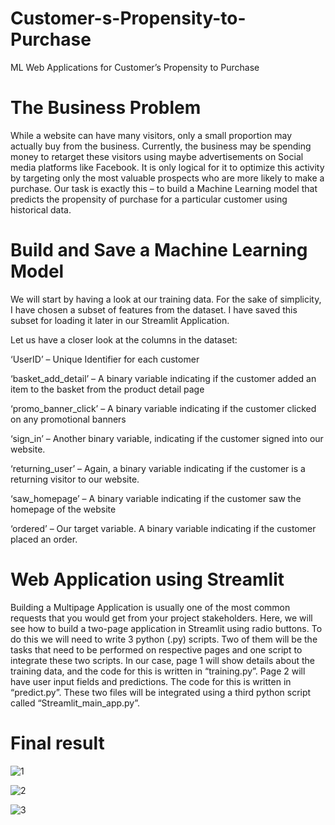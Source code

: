 # Customer-s-Propensity-to-Purchase
ML Web Applications for Customer’s Propensity to Purchase

# The Business Problem
While a website can have many visitors, only a small proportion may actually buy from the business. Currently, the business may be spending money to retarget these visitors using maybe advertisements on Social media platforms like Facebook. It is only logical for it to optimize this activity by targeting only the most valuable prospects who are more likely to make a purchase. Our task is exactly this – to build a Machine Learning model that predicts the propensity of purchase for a particular customer using historical data.

# Build and Save a Machine Learning Model
We will start by having a look at our training data. For the sake of simplicity, I have chosen a subset of features from the dataset. I have saved this subset for loading it later in our Streamlit Application.

Let us have a closer look at the columns in the dataset:

‘UserID’ – Unique Identifier for each customer

‘basket_add_detail’ – A binary variable indicating if the customer added an item to the basket from the product detail page

‘promo_banner_click’ – A binary variable indicating if the customer clicked on any promotional banners

‘sign_in’ – Another binary variable, indicating if the customer signed into our website.

‘returning_user’ – Again, a binary variable indicating if the customer is a returning visitor to our website.

‘saw_homepage’ – A binary variable indicating if the customer saw the homepage of the website

‘ordered’ – Our target variable. A binary variable indicating if the customer placed an order.

# Web Application using Streamlit
Building a Multipage Application is usually one of the most common requests that you would get from your project stakeholders. Here, we will see how to build a two-page application in Streamlit using radio buttons. To do this we will need to write 3 python (.py) scripts. Two of them will be the tasks that need to be performed on respective pages and one script to integrate these two scripts. In our case, page 1 will show details about the training data, and the code for this is written in “training.py”. Page 2 will have user input fields and predictions. The code for this is written in “predict.py”. These two files will be integrated using a third python script called “Streamlit_main_app.py”.

# Final result

![1](https://github.com/Eng-Youssef-Galal/Customer-s-Propensity-to-Purchase/assets/138930263/153f310f-aea7-42e3-b60d-cd6626c50194)


![2](https://github.com/Eng-Youssef-Galal/Customer-s-Propensity-to-Purchase/assets/138930263/328a1900-5373-4c5e-b9f9-4671c2484661)


![3](https://github.com/Eng-Youssef-Galal/Customer-s-Propensity-to-Purchase/assets/138930263/ea296b23-574b-44fa-b949-b36c4a2a7675)

